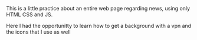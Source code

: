 This is a little practice about an entire web page regarding news, using only HTML CSS and JS.

Here I had the opportunitty to learn how to get a background with a vpn and the icons that I use as well